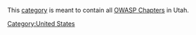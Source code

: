 This [category](:Special:Categories "wikilink") is meant to contain all
[OWASP Chapters](:Category:OWASP_Chapter "wikilink") in Utah.

[Category:United States](Category:United_States "wikilink")